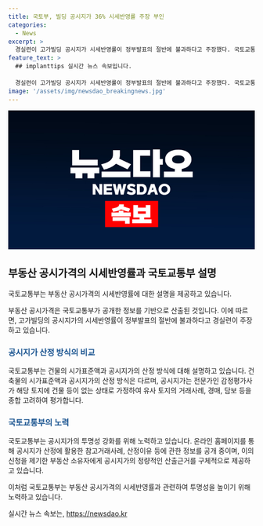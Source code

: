 ```yaml
---
title: 국토부, 빌딩 공시지가 36% 시세반영률 주장 부인
categories:
  - News
excerpt: >
  경실련이 고가빌딩 공시지가 시세반영률이 정부발표의 절반에 불과하다고 주장했다. 국토교통부는 건축물의 시가표준액과 공시지가의 차이를 설명하며, 공시지가의 투명성을 강화하기 위한 노력을 기술했다. 이에 대한 자세한 정보는 국토교통부 온라인 홈페이지에서 확인할 수 있으며, 관련 문의사항은 국토교통부 토지정책관 부동산평가과로 문의할 수 있다. 
feature_text: >
  ## implanttips 실시간 뉴스 속보입니다.

  경실련이 고가빌딩 공시지가 시세반영률이 정부발표의 절반에 불과하다고 주장했다. 국토교통부는 건축물의 시가표준액과 공시지가의 차이를 설명하며, 공시지가의 투명성을 강화하기 위한 노력을 기술했다. 이에 대한 자세한 정보는 국토교통부 온라인 홈페이지에서 확인할 수 있으며, 관련 문의사항은 국토교통부 토지정책관 부동산평가과로 문의할 수 있다. 
image: '/assets/img/newsdao_breakingnews.jpg'
---
```


<p><img src="/assets/img/newsdao_breakingnews.jpg" alt="implanttips 속보" /></p>

<h2 data-ke-size="size26">부동산 공시가격의 시세반영률과 국토교통부 설명</h2>

<p>국토교통부는 부동산 공시가격의 시세반영률에 대한 설명을 제공하고 있습니다. </p>

<p data-ke-size="size16">부동산 공시가격은 국토교통부가 공개한 정보를 기반으로 산출된 것입니다. 이에 따르면, 고가빌딩의 공시지가의 시세반영률이 정부발표의 절반에 불과하다고 경실련이 주장하고 있습니다.</p>

<h3><b><span style="color: #1a5490;">공시지가 산정 방식의 비교</span></b></h3>

<p>국토교통부는 건물의 시가표준액과 공시지가의 산정 방식에 대해 설명하고 있습니다. 건축물의 시가표준액과 공시지가의 산정 방식은 다르며, 공시지가는 전문가인 감정평가사가 해당 토지에 건물 등이 없는 상태로 가정하여 유사 토지의 거래사례, 경매, 담보 등을 종합 고려하여 평가합니다.</p>

<h3><b><span style="color: #1a5490;">국토교통부의 노력</span></b></h3>

<p>국토교통부는 공시지가의 투명성 강화를 위해 노력하고 있습니다. 온라인 홈페이지를 통해 공시지가 산정에 활용한 참고거래사례, 산정이유 등에 관한 정보를 공개 중이며, 이의신청을 제기한 부동산 소유자에게 공시지가의 정량적인 산출근거를 구체적으로 제공하고 있습니다.</p>

<p>이처럼 국토교통부는 부동산 공시가격의 시세반영률과 관련하여 투명성을 높이기 위해 노력하고 있습니다. <p data-ke-size="size16"></p></p>
실시간 뉴스 속보는, <a href="https://newsdao.kr" rel="dofollow">https://newsdao.kr</a>



